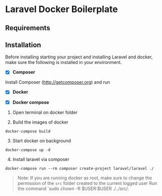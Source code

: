 # Laravel Docker Boilerplate


## Requirements

## Installation
Before installing starting your project and installing Laravel and docker, make sure the following is installed in your environment.

- [x] **Composer** 

Install Composer (http://getcomposer.org) and run

- [x] **Docker**

- [x] **Docker compose**

1. Open terminal on docker folder

2. Build the images of docker
```
docker-compose build
```
3. Start docker on background

```
docker-compose up -d
```

4. Install laravel via composer

```
docker-compose run --rm composer create-project laravel/laravel ./
```
> Note: If you are running docker as root, make sure to change the permission of the `src` folder created to the current logged user
> Run the command `sudo chown -R \$USER:\$USER ./../src/. 


